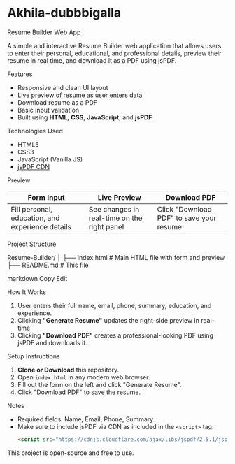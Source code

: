# Akhila-dubbbigalla
Resume Builder Web App

A simple and interactive Resume Builder web application that allows users to enter their personal, educational, and professional details, preview their resume in real time, and download it as a PDF using jsPDF.

 Features

- Responsive and clean UI layout
- Live preview of resume as user enters data
- Download resume as a PDF
- Basic input validation
- Built using **HTML**, **CSS**, **JavaScript**, and **jsPDF**

 Technologies Used

- HTML5
- CSS3
- JavaScript (Vanilla JS)
- [jsPDF CDN](https://cdnjs.com/libraries/jspdf)

Preview

| Form Input  | Live Preview | Download PDF |
|-------------|--------------|---------------|
| Fill personal, education, and experience details | See changes in real-time on the right panel | Click "Download PDF" to save your resume |

Project Structure

Resume-Builder/
│
├── index.html # Main HTML file with form and preview
├── README.md # This file

markdown
Copy
Edit

How It Works

1. User enters their full name, email, phone, summary, education, and experience.
2. Clicking **"Generate Resume"** updates the right-side preview in real-time.
3. Clicking **"Download PDF"** creates a professional-looking PDF using jsPDF and downloads it.

 Setup Instructions

1. **Clone or Download** this repository.
2. Open `index.html` in any modern web browser.
3. Fill out the form on the left and click "Generate Resume".
4. Click "Download PDF" to save the resume.

 Notes

- Required fields: Name, Email, Phone, Summary.
- Make sure to include jsPDF via CDN as included in the `<script>` tag:
  ```html
  <script src="https://cdnjs.cloudflare.com/ajax/libs/jspdf/2.5.1/jspdf.umd.min.js"></script> License
This project is open-source and free to use.

